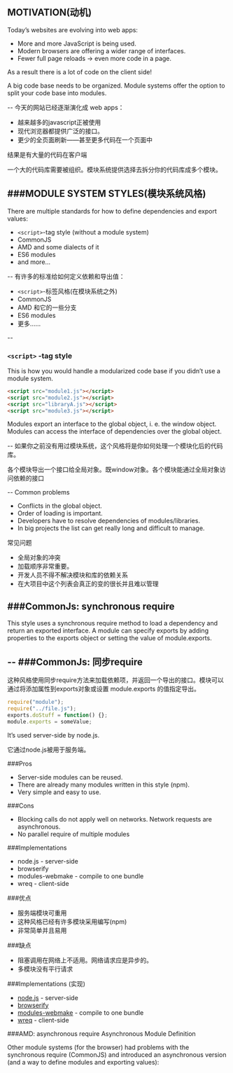 MOTIVATION(动机)
--
Today’s websites are evolving into web apps:
+ More and more JavaScript is being used.
+ Modern browsers are offering a wider range of interfaces.
+ Fewer full page reloads → even more code in a page.

As a result there is a lot of code on the client side!

A big code base needs to be organized. Module systems offer the option to split your code base into modules.

--
今天的网站已经逐渐演化成 web apps：
+ 越来越多的javascript正被使用
+ 现代浏览器都提供广泛的接口。
+ 更少的全页面刷新——甚至更多代码在一个页面中

结果是有大量的代码在客户端

一个大的代码库需要被组织。模块系统提供选择去拆分你的代码库成多个模块。

###MODULE SYSTEM STYLES(模块系统风格)
--
There are multiple standards for how to define dependencies and export values:
+ `<script>`-tag style (without a module system)
+ CommonJS
+ AMD and some dialects of it
+ ES6 modules
+ and more…

--
有许多的标准给如何定义依赖和导出值：
+ `<script>`-标签风格(在模块系统之外)
+ CommonJS
+ AMD 和它的一些分支
+ ES6 modules
+ 更多……

--
### `<script>` -tag style

This is how you would handle a modularized code base if you didn’t use a module system.

```html
<script src="module1.js"></script>
<script src="module2.js"></script>
<script src="libraryA.js"></script>
<script src="module3.js"></script>
```
Modules export an interface to the global object, i. e. the window object. Modules can access the interface of dependencies over the global object.

--
如果你之前没有用过模块系统，这个风格将是你如何处理一个模块化后的代码库。

各个模块导出一个接口给全局对象。既window对象。各个模块能通过全局对象访问依赖的接口

--
Common problems
* Conflicts in the global object.
* Order of loading is important.
* Developers have to resolve dependencies of modules/libraries.
* In big projects the list can get really long and difficult to manage.

常见问题
* 全局对象的冲突
* 加载顺序非常重要。
* 开发人员不得不解决模块和库的依赖关系
* 在大项目中这个列表会真正的变的很长并且难以管理

###CommonJs: synchronous require
--
This style uses a synchronous require method to load a dependency and return an exported interface. A module can specify exports by adding properties to the exports object or setting the value of module.exports.

--
###CommonJs: 同步require
--
这种风格使用同步require方法来加载依赖项，并返回一个导出的接口。模块可以通过将添加属性到exports对象或设置 module.exports 的值指定导出。


```javascript
require("module");
require("../file.js");
exports.doStuff = function() {};
module.exports = someValue;
```

It’s used server-side by node.js.

它通过node.js被用于服务端。

###Pros
+ Server-side modules can be reused.
+ There are already many modules written in this style (npm).
+ Very simple and easy to use.

###Cons
+ Blocking calls do not apply well on networks. Network requests are asynchronous.
+ No parallel require of multiple modules

###Implementations
+ node.js - server-side
+ browserify
+ modules-webmake - compile to one bundle
+ wreq - client-side


###优点
+ 服务端模块可重用
+ 这种风格已经有许多模块采用编写(npm)
+ 非常简单并且易用

###缺点
+ 阻塞调用在网络上不适用。网络请求应是异步的。
+ 多模块没有平行请求

###Implementations (实现)
* [node.js](http://nodejs.org/) - server-side
* [browserify](https://github.com/substack/node-browserify)
* [modules-webmake](https://github.com/medikoo/modules-webmake) - compile to one bundle
* [wreq](https://github.com/substack/wreq) - client-side

###AMD: asynchronous require
Asynchronous Module Definition

Other module systems (for the browser) had problems with the synchronous require (CommonJS) and introduced an asynchronous version (and a way to define modules and exporting values):










